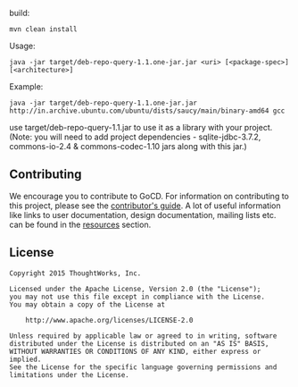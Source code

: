 build:
```
mvn clean install
```

Usage:
```
java -jar target/deb-repo-query-1.1.one-jar.jar <uri> [<package-spec>] [<architecture>]
```

Example:
```
java -jar target/deb-repo-query-1.1.one-jar.jar http://in.archive.ubuntu.com/ubuntu/dists/saucy/main/binary-amd64 gcc
```

use target/deb-repo-query-1.1.jar to use it as a library with your project. (Note: you will need to add project dependencies - sqlite-jdbc-3.7.2, commons-io-2.4 & commons-codec-1.10 jars along with this jar.)


## Contributing

We encourage you to contribute to GoCD. For information on contributing to this project, please see the [contributor's guide](http://www.go.cd/contribute).
A lot of useful information like links to user documentation, design documentation, mailing lists etc. can be found in the [resources](http://www.go.cd/community/resources.html) section.

## License

```plain
Copyright 2015 ThoughtWorks, Inc.

Licensed under the Apache License, Version 2.0 (the "License");
you may not use this file except in compliance with the License.
You may obtain a copy of the License at

    http://www.apache.org/licenses/LICENSE-2.0

Unless required by applicable law or agreed to in writing, software
distributed under the License is distributed on an "AS IS" BASIS,
WITHOUT WARRANTIES OR CONDITIONS OF ANY KIND, either express or implied.
See the License for the specific language governing permissions and
limitations under the License.
```
